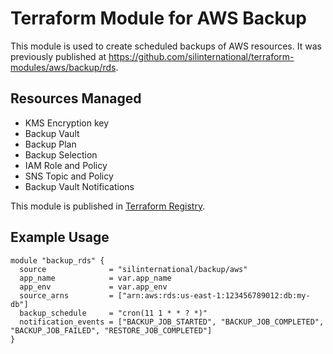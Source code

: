 # Terraform Module for AWS Backup

This module is used to create scheduled backups of AWS resources. It was previously published at https://github.com/silinternational/terraform-modules/aws/backup/rds.

## Resources Managed

* KMS Encryption key
* Backup Vault
* Backup Plan
* Backup Selection
* IAM Role and Policy
* SNS Topic and Policy
* Backup Vault Notifications

This module is published in [Terraform Registry](https://registry.terraform.io/modules/silinternational/backup/aws/latest).

## Example Usage

```hcl
module "backup_rds" {
  source              = "silinternational/backup/aws"
  app_name            = var.app_name
  app_env             = var.app_env
  source_arns         = ["arn:aws:rds:us-east-1:123456789012:db:my-db"]
  backup_schedule     = "cron(11 1 * * ? *)"
  notification_events = ["BACKUP_JOB_STARTED", "BACKUP_JOB_COMPLETED", "BACKUP_JOB_FAILED", "RESTORE_JOB_COMPLETED"]
}
```
